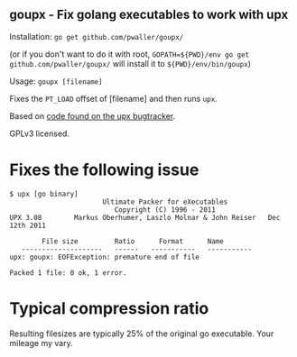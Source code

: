 goupx - Fix golang executables to work with upx
-------------------------------------------

Installation: `go get github.com/pwaller/goupx/`

(or if you don't want to do it with root, `GOPATH=${PWD}/env go get github.com/pwaller/goupx/` will install it to `${PWD}/env/bin/goupx`)

Usage: `goupx [filename]`

Fixes the `PT_LOAD` offset of [filename] and then runs `upx`.

Based on [code found on the upx bugtracker](http://sourceforge.net/tracker/?func=detail&atid=102331&aid=3408066&group_id=2331).

GPLv3 licensed.

Fixes the following issue
=========================

    $ upx [go binary]
                           Ultimate Packer for eXecutables
                              Copyright (C) 1996 - 2011
    UPX 3.08        Markus Oberhumer, Laszlo Molnar & John Reiser   Dec 12th 2011

            File size         Ratio      Format      Name
       --------------------   ------   -----------   -----------
    upx: goupx: EOFException: premature end of file                                

    Packed 1 file: 0 ok, 1 error.

Typical compression ratio
=========================

Resulting filesizes are typically 25% of the original go executable. Your mileage my vary.
